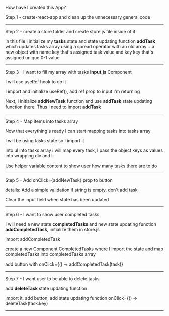 How have I created this App?

Step 1 - create-react-app and clean up the unnecessary general code

---------------------------------------------------------------------

Step 2 - create a store folder and create store.js file inside of if

in this file i initialize my **tasks** state and state updating function **addTask** which updates tasks array using a spread operator with an old array + a new object with name key that's assigned task value and key key that's assigned unique 0-1 value

---------------------------------------------------------------------

Step 3 - I want to fill my array with tasks **Input.js** Component

I will use useRef hook to do it

I import and initialize useRef(), add ref prop to input I'm returning

Next, I initialize **addNewTask** function and use **addTask** state updating function there. Thus I need to import **addTask**

---------------------------------------------------------------------

Step 4 - Map items into tasks array

Now that everything's ready I can start mapping tasks into tasks array

I will be using tasks state so I import it

Into ul into tasks array i will map every task, I pass the object keys as values into wrapping div and li 

Use helper variable content to show user how many tasks there are to do

---------------------------------------------------------------------

Step 5 - Add onClick={addNewTask} prop to button

details: Add a simple validation if string is empty, don't add task

Clear the input field when state has been updated

---------------------------------------------------------------------

Step 6 - I want to show user completed tasks

I will need a new state **completedTasks** and new state updating function **addCompletedTask**, initialize them in store.js

import addCompletedTask 

create a new Component CompletedTasks where I import the state and map completedTasks into completedTasks array

add button with onClick={() => addCompletedTask(task)}

---------------------------------------------------------------------

Step 7 - I want user to be able to delete tasks

add **deleteTask** state updating function

import it, add button, add state updating function onClick={() => deleteTask(task.key)

---------------------------------------------------------------------
